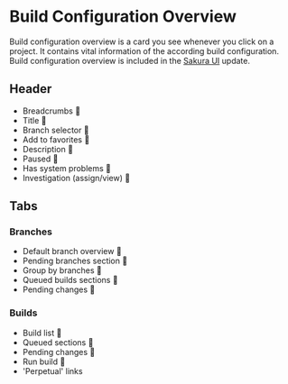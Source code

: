 # Build Configuration Overview
Build configuration overview is a card you see whenever you click on a project. 
It contains vital information of the according build configuration. <br/>
Build configuration overview is included in the [Sakura UI](https://github.com/JetBrains/teamcity-roadmap/blob/master/Sakura.md)
update.


## Header
* Breadcrumbs :checkered_flag:
* Title :checkered_flag:
* Branch selector :checkered_flag:
* Add to favorites :checkered_flag:
* Description :checkered_flag:
* Paused :checkered_flag:
* Has system problems :checkered_flag:
* Investigation (assign/view) :checkered_flag:
	
## Tabs
### Branches
* Default branch overview :checkered_flag:
* Pending branches section :checkered_flag:
* Group by branches :checkered_flag:
* Queued builds sections :checkered_flag:
* Pending changes :checkered_flag:
		
### Builds
* Build list :checkered_flag:
* Queued sections :checkered_flag:
* Pending changes :checkered_flag:
* Run build :checkered_flag:
* 'Perpetual' links 
